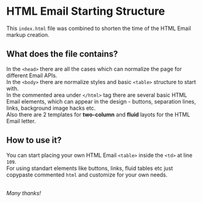 # HTML Email Starting Structure

This `index.html` file was combined to shorten the time of the HTML Email markup creation.<br />

## What does the file contains?
In the `<head>` there are all the cases which can normalize the page for different Email APIs.<br />
In the `<body>` there are normalize styles and basic `<table>` structure to start with.<br />
In the commented area under `</html>` tag there are several basic HTML Email elements, which can appear in the design - buttons, separation lines, links, background image hacks etc.<br />
Also there are 2 templates for **two-column** and **fluid** layots for the HTML Email letter.

## How to use it?
You can start placing your own HTML Email `<table>` inside the `<td>` at line `109`.<br />
For using standart elements like buttons, links, fluid tables etc just copypaste commented `html` and customize for your own needs.<br /><br />

*Many thanks!*
